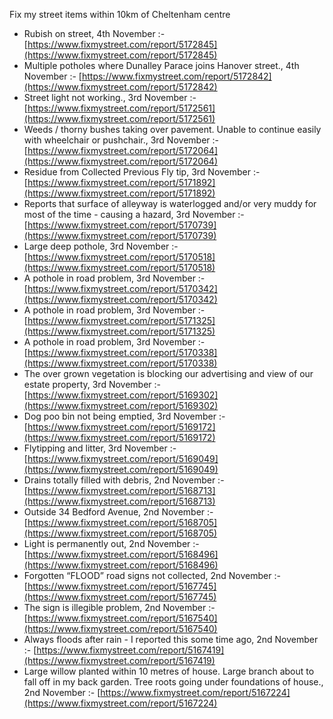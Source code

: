 Fix my street items within 10km of Cheltenham centre

<!-- fix_marker starts -->

- Rubish on street, 4th November :- [https://www.fixmystreet.com/report/5172845](https://www.fixmystreet.com/report/5172845)
- Multiple potholes where Dunalley Parace joins Hanover street., 4th November :- [https://www.fixmystreet.com/report/5172842](https://www.fixmystreet.com/report/5172842)
- Street light not working., 3rd November :- [https://www.fixmystreet.com/report/5172561](https://www.fixmystreet.com/report/5172561)
- Weeds / thorny bushes taking over pavement. Unable to continue easily with wheelchair or pushchair., 3rd November :- [https://www.fixmystreet.com/report/5172064](https://www.fixmystreet.com/report/5172064)
- Residue from Collected Previous Fly tip, 3rd November :- [https://www.fixmystreet.com/report/5171892](https://www.fixmystreet.com/report/5171892)
- Reports that surface of alleyway is waterlogged and/or very muddy for most of the time - causing a hazard, 3rd November :- [https://www.fixmystreet.com/report/5170739](https://www.fixmystreet.com/report/5170739)
- Large deep pothole, 3rd November :- [https://www.fixmystreet.com/report/5170518](https://www.fixmystreet.com/report/5170518)
- A pothole in road problem, 3rd November :- [https://www.fixmystreet.com/report/5170342](https://www.fixmystreet.com/report/5170342)
- A pothole in road problem, 3rd November :- [https://www.fixmystreet.com/report/5171325](https://www.fixmystreet.com/report/5171325)
- A pothole in road problem, 3rd November :- [https://www.fixmystreet.com/report/5170338](https://www.fixmystreet.com/report/5170338)
- The over grown vegetation is blocking our advertising and view of our estate property, 3rd November :- [https://www.fixmystreet.com/report/5169302](https://www.fixmystreet.com/report/5169302)
- Dog poo bin not being emptied, 3rd November :- [https://www.fixmystreet.com/report/5169172](https://www.fixmystreet.com/report/5169172)
- Flytipping and litter, 3rd November :- [https://www.fixmystreet.com/report/5169049](https://www.fixmystreet.com/report/5169049)
- Drains totally filled with debris, 2nd November :- [https://www.fixmystreet.com/report/5168713](https://www.fixmystreet.com/report/5168713)
- Outside 34 Bedford Avenue, 2nd November :- [https://www.fixmystreet.com/report/5168705](https://www.fixmystreet.com/report/5168705)
- Light is permanently out, 2nd November :- [https://www.fixmystreet.com/report/5168496](https://www.fixmystreet.com/report/5168496)
- Forgotten “FLOOD” road signs not collected, 2nd November :- [https://www.fixmystreet.com/report/5167745](https://www.fixmystreet.com/report/5167745)
- The sign is illegible problem, 2nd November :- [https://www.fixmystreet.com/report/5167540](https://www.fixmystreet.com/report/5167540)
- Always floods after rain - I reported this some time ago, 2nd November :- [https://www.fixmystreet.com/report/5167419](https://www.fixmystreet.com/report/5167419)
- Large willow planted within 10 metres of house. Large branch about to fall off in my back garden. Tree roots going under foundations of house., 2nd November :- [https://www.fixmystreet.com/report/5167224](https://www.fixmystreet.com/report/5167224)

<!-- fix_marker ends -->